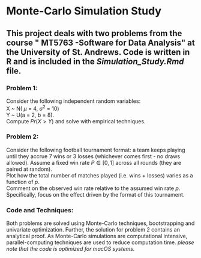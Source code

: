# Monte-Carlo Simulation Study

## This project deals with two problems from the course " MT5763 -Software for Data Analysis" at the University of St. Andrews. Code is written in R and is included in the *Simulation_Study.Rmd* file.

### Problem 1:

Consider the following independent random variables:\
X \~ N( $\mu$ = 4, $\sigma^2$ = 10)\
Y \~ U(a = 2, b = 8).\
Compute $Pr(X > Y)$ and solve with empirical techniques.

### Problem 2:

Consider the following football tournament format: a team keeps playing until they accrue 7 wins or 3 losses (whichever comes first - no draws allowed). Assume a fixed win rate $P \in [0, 1]$ across all rounds (they are paired at random).\
Plot how the total number of matches played (i.e. wins + losses) varies as a function of $p$.\
Comment on the observed win rate relative to the assumed win rate $p$. Specifically, focus on the effect driven by the format of this tournament.

### Code and Techniques:

Both problems are solved using Monte-Carlo techniques, bootstrapping and univariate optimization. Further, the solution for problem 2 contains an analytical proof. As Monte-Carlo simulations are computational intensive, parallel-computing techniques are used to reduce computation time. *please note that the code is optimized for macOS systems.*
